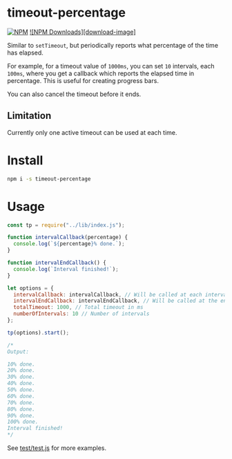 # timeout-percentage

[![NPM](https://badge.fury.io/js/timeout-percentage.svg)](https://www.npmjs.com/package/timeout-percentage)
[![NPM Downloads][download-image]][downloads-url]

[downloads-image]: https://img.shields.io/npm/dm/timeout-percentage.svg
[downloads-image]: https://img.shields.io/npm/dt/timeout-percentage.svg
[downloads-url]: https://npmjs.org/package/timeout-percentage

Similar to `setTimeout`, but periodically reports what percentage of the time has elapsed.

For example, for a timeout value of `1000ms`, you can set `10` intervals, each `100ms`, where you get a callback which reports the elapsed time in percentage. This is useful for creating progress bars.

You can also cancel the timeout before it ends.

## Limitation
Currently only one active timeout can be used at each time.

# Install

```bash
npm i -s timeout-percentage
```

# Usage

```javascript
const tp = require("../lib/index.js");

function intervalCallback(percentage) {
  console.log(`${percentage}% done.`);
}

function intervalEndCallback() {
  console.log(`Interval finished!`);
}

let options = {
  intervalCallback: intervalCallback, // Will be called at each interval
  intervalEndCallback: intervalEndCallback, // Will be called at the end of the timeout
  totalTimeout: 1000, // Total timeout in ms
  numberOfIntervals: 10 // Number of intervals
};

tp(options).start();

/*
Output:

10% done.
20% done.
30% done.
40% done.
50% done.
60% done.
70% done.
80% done.
90% done.
100% done.
Interval finished!
*/
```

See [test/test.js](test/test.js) for more examples.
